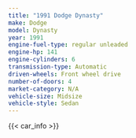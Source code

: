 ```yaml
---
title: "1991 Dodge Dynasty"
make: Dodge
model: Dynasty
year: 1991
engine-fuel-type: regular unleaded
engine-hp: 141
engine-cylinders: 6
transmission-type: Automatic
driven-wheels: Front wheel drive
number-of-doors: 4
market-category: N/A
vehicle-size: Midsize
vehicle-style: Sedan
---
```


{{< car_info >}}
